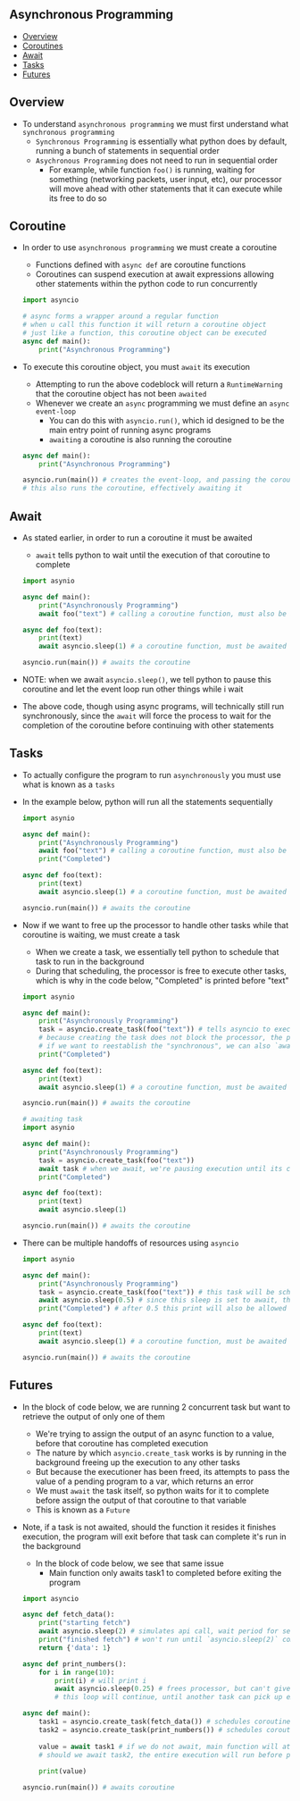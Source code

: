 ## Asynchronous Programming
- [Overview](#overview)
- [Coroutines](#coroutines)
- [Await](#await)
- [Tasks](#tasks)
- [Futures](#futures)

## Overview
* To understand `asynchronous programming` we must first understand what `synchronous programming`
  - `Synchronous Programming` is essentially what python does by default, running a bunch of statements in sequential order
  - `Asychronous Programming` does not need to run in sequential order
    * For example, while function `foo()` is running, waiting for something (networking packets, user input, etc), our processor will move ahead with other statements that it can execute while its free to do so

## Coroutine
* In order to use `asynchronous programming` we must create a coroutine
  - Functions defined with `async def` are coroutine functions
  - Coroutines can suspend execution at await expressions allowing other statements within the python code to run concurrently

  ```python
  import asyncio

  # async forms a wrapper around a regular function
  # when u call this function it will return a coroutine object
  # just like a function, this coroutine object can be executed
  async def main():
      print("Asynchronous Programming")
  ```

* To execute this coroutine object, you must `await` its execution
  - Attempting to run the above codeblock will return a `RuntimeWarning` that the coroutine object has not been `awaited`
  - Whenever we create an `async` programming we must define an `async event-loop` 
    * You can do this with `asyncio.run()`, which id designed to be the main entry point of running async programs
    * `awaiting` a coroutine is also running the coroutine

  ```python
  async def main():
      print("Asynchronous Programming")

  asyncio.run(main()) # creates the event-loop, and passing the coroutine to that loop
  # this also runs the coroutine, effectively awaiting it
  ```

## Await
* As stated earlier, in order to run a coroutine it must be awaited
  - `await` tells python to wait until the execution of that coroutine to complete

  ```python
  import asynio
  
  async def main():
      print("Asynchronously Programming")
      await foo("text") # calling a coroutine function, must also be awaited to run

  async def foo(text):
      print(text)
      await asyncio.sleep(1) # a coroutine function, must be awaited to run

  asyncio.run(main()) # awaits the coroutine
  ```

* NOTE: when we await `asyncio.sleep()`, we tell python to pause this coroutine and let the event loop run other things while i wait

* The above code, though using async programs, will technically still run synchronously, since the `await` will force the process to wait for the completion of the coroutine before continuing with other statements

## Tasks
* To actually configure the program to run `asynchronously` you must use what is known as a `tasks`
* In the example below, python will run all the statements sequentially

  ```python
  import asynio

  async def main():
      print("Asynchronously Programming")
      await foo("text") # calling a coroutine function, must also be awaited to run
      print("Completed")

  async def foo(text):
      print(text)
      await asyncio.sleep(1) # a coroutine function, must be awaited to run

  asyncio.run(main()) # awaits the coroutine
  ```

* Now if we want to free up the processor to handle other tasks while that coroutine is waiting, we must create a task
  - When we create a task, we essentially tell python to schedule that task to run in the background
  - During that scheduling, the processor is free to execute other tasks, which is why in the code below, "Completed" is printed before "text"

  ```python
  import asynio

  async def main():
      print("Asynchronously Programming")
      task = asyncio.create_task(foo("text")) # tells asyncio to execute coroutine as soon as it can, and to allow other code to run while this coroutine is staled
      # because creating the task does not block the processor, the print("Completed") is able to be executed
      # if we want to reestablish the "synchronous", we can also `await task` itself, to tell python to wait for this task to finish
      print("Completed")

  async def foo(text):
      print(text)
      await asyncio.sleep(1) # a coroutine function, must be awaited to run

  asyncio.run(main()) # awaits the coroutine

  # awaiting task
  import asynio

  async def main():
      print("Asynchronously Programming")
      task = asyncio.create_task(foo("text"))
      await task # when we await, we're pausing execution until its completed (unless its awaiting a asyncio.sleep())
      print("Completed")

  async def foo(text):
      print(text)
      await asyncio.sleep(1)

  asyncio.run(main()) # awaits the coroutine
  ```

* There can be multiple handoffs of resources using `asyncio`

  ```python
  import asynio

  async def main():
      print("Asynchronously Programming")
      task = asyncio.create_task(foo("text")) # this task will be scheduled to run soon
      await asyncio.sleep(0.5) # since this sleep is set to await, the task is allowed to continue to run once again
      print("Completed") # after 0.5 this print will also be allowed to run, since the foo() sleep is now active

  async def foo(text):
      print(text)
      await asyncio.sleep(1) # a coroutine function, must be awaited to run, during this await the processor is free to run the `print("Completed")`

  asyncio.run(main()) # awaits the coroutine
  ```

## Futures
* In the block of code below, we are running 2 concurrent task but want to retrieve the output of only one of them
  - We're trying to assign the output of an async function to a value, before that coroutine has completed execution
  - The nature by which `asyncio.create_task` works is by running in the background freeing up the execution to any other tasks
  - But because the executioner has been freed, its attempts to pass the value of a pending program to a var, which returns an error
  - We must `await` the task itself, so python waits for it to complete before assign the output of that coroutine to that variable
  - This is known as a `Future`
* Note, if a task is not awaited, should the function it resides it finishes execution, the program will exit before that task can complete it's run in the background
  - In the block of code below, we see that same issue
    - Main function only awaits task1 to completed before exiting the program

  ```python
  import asyncio
  
  async def fetch_data():
      print("starting fetch")
      await asyncio.sleep(2) # simulates api call, wait period for server to generate response, frees up processor to run the print_numbers()
      print("finished fetch") # won't run until `asyncio.sleep(2)` completes
      return {'data': 1}

  async def print_numbers():
      for i in range(10):
          print(i) # will print i
          await asyncio.sleep(0.25) # frees processor, but can't give execution back to any other tasks because asyncio.sleep(2) is still running for fetch_data()
          # this loop will continue, until another task can pick up execution while in its own `asyncio.sleep(0.25)

  async def main():
      task1 = asyncio.create_task(fetch_data()) # schedules coroutine to run in the background
      task2 = asyncio.create_task(print_numbers()) # schedules coroutine to run in the background
 
      value = await task1 # if we do not await, main function will attempt to assign the pending task to value, which will cause an error
      # should we await task2, the entire execution will run before program exits
      
      print(value)

  asyncio.run(main()) # awaits coroutine 
  ```
